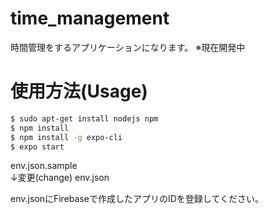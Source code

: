 # time_management

時間管理をするアプリケーションになります。
※現在開発中

<h1>使用方法(Usage)</h1>

```bash
$ sudo apt-get install nodejs npm
$ npm install
$ npm install -g expo-cli
$ expo start
```

env.json.sample  
↓変更(change)
env.json  

env.jsonにFirebaseで作成したアプリのIDを登録してください。  
